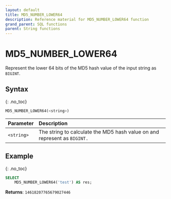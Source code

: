 ```yaml
---
layout: default
title: MD5_NUMBER_LOWER64
description: Reference material for MD5_NUMBER_LOWER64 function
grand_parent: SQL functions
parent: String functions
---
```


# MD5\_NUMBER\_LOWER64

Represent the lower 64 bits of the MD5 hash value of the input string as `BIGINT`.

## Syntax
{: .no_toc}

```sql
MD5_NUMBER_LOWER64(<string>)
```

| Parameter  | Description                                                              |
| :---------- | :------------------------------------------------------------------------ |
| `<string>` | The string to calculate the MD5 hash value on and represent as `BIGINT.` |

## Example
{: .no_toc}

```sql
SELECT
	MD5_NUMBER_LOWER64('test') AS res;
```

**Returns**: `14618207765679027446`
